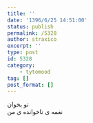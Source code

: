 ```yaml
---
title: ''
date: '1396/6/25 14:51:00'
status: publish
permalink: /5328
author: straxico
excerpt: ''
type: post
id: 5328
category:
    - tytomood
tag: []
post_format: []
---
```

تو بخوان  
نغمه ی ناخوانده ی من